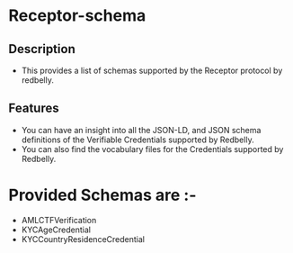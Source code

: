 # Receptor-schema

## Description

- This provides a list of schemas supported by the Receptor protocol by redbelly.

## Features

- You can have an insight into all the JSON-LD, and JSON schema definitions of the Verifiable Credentials supported by Redbelly.
- You can also find the vocabulary files for the Credentials supported by Redbelly.

# Provided Schemas are :-

- AMLCTFVerification
- KYCAgeCredential
- KYCCountryResidenceCredential
